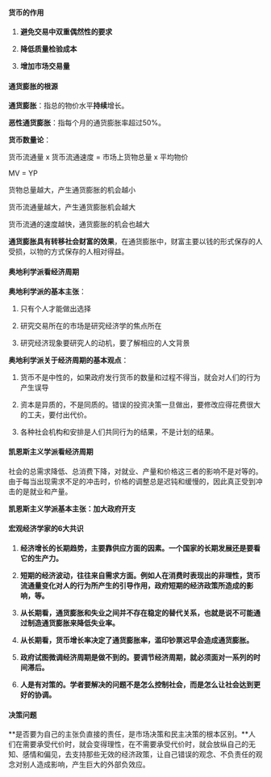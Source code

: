 #### 货币的作用

1. **避免交易中双重偶然性的要求**

2. **降低质量检验成本**

3. **增加市场交易量**

#### 通货膨胀的根源

**通货膨胀**：指总的物价水平**持续**增长。

**恶性通货膨胀**：指每个月的通货膨胀率超过50%。

**货币数量论**：

货币流通量 x 货币流通速度 = 市场上货物总量 x 平均物价

MV = YP

货物总量越大，产生通货膨胀的机会越小

货币流通量越大，产生通货膨胀机会越大

货币流通的速度越快，通货膨胀的机会也越大

**通货膨胀具有转移社会财富的效果**，在通货膨胀中，财富主要以钱的形式保存的人受损，以物的方式保存的人相对得益。

#### 奥地利学派看经济周期

**奥地利学派的基本主张**：

1. 只有个人才能做出选择

2. 研究交易所在的市场是研究经济学的焦点所在

3. 研究经济现象要研究人的动机，要了解相应的人文背景

**奥地利学派关于经济周期的基本观点**：

1. 货币不是中性的，如果政府发行货币的数量和过程不得当，就会对人们的行为产生误导

2. 资本是异质的，不是同质的。错误的投资决策一旦做出，要修改应得花费很大的工夫，要付出代价。

3. 各种社会机构和安排是人们共同行为的结果，不是计划的结果。

#### 凯恩斯主义学派看经济周期

社会的总需求降低、总消费下降，对就业、产量和价格这三者的影响不是对等的。由于每当出现需求不足的冲击时，价格的调整总是迟钝和缓慢的，因此真正受到冲击的是就业和产量。

**凯恩斯主义学派基本主张：加大政府开支**

#### 宏观经济学家的6大共识

1. **经济增长的长期趋势，主要靠供应方面的因素。一个国家的长期发展还是要看它的生产力。**

2. **短期的经济波动，往往来自需求方面。例如人在消费时表现出的非理性，货币流通量变化对人的行为所产生的引导作用，政府短期的经济政策所造成的影响，等。**

3. **从长期看，通货膨胀和失业之间并不存在稳定的替代关系，也就是说不可能通过制造通货膨胀来降低失业率。**

4. **从长期看，货币增长率决定了通货膨胀率，滥印钞票迟早会造成通货膨胀。**

5. **政府试图微调经济周期是做不到的。要调节经济周期，就必须面对一系列的时间滞后。**

6. **人是有对策的。学者要解决的问题不是怎么控制社会，而是怎么让社会达到更好的协调。**

#### 决策问题

**是否要为自己的主张负直接的责任，是市场决策和民主决策的根本区别。**人们在需要承受代价时，就会变得理性，在不需要承受代价时，就会放纵自己的无知、感情和偏见，去支持那些无效的经济政策，让自己错误的观念、不负责任的观念对别人造成影响，产生巨大的外部负效应。


